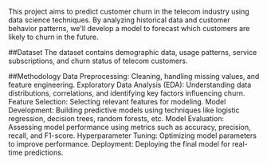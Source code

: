 This project aims to predict customer churn in the telecom industry using data science techniques. By analyzing historical data and customer behavior patterns, we'll develop a model to forecast which customers are likely to churn in the future.

##Dataset
The dataset contains demographic data, usage patterns, service subscriptions, and churn status of telecom customers.

##Methodology
Data Preprocessing: Cleaning, handling missing values, and feature engineering.
Exploratory Data Analysis (EDA): Understanding data distributions, correlations, and identifying key factors influencing churn.
Feature Selection: Selecting relevant features for modeling.
Model Development: Building predictive models using techniques like logistic regression, decision trees, random forests, etc.
Model Evaluation: Assessing model performance using metrics such as accuracy, precision, recall, and F1-score.
Hyperparameter Tuning: Optimizing model parameters to improve performance.
Deployment: Deploying the final model for real-time predictions.

